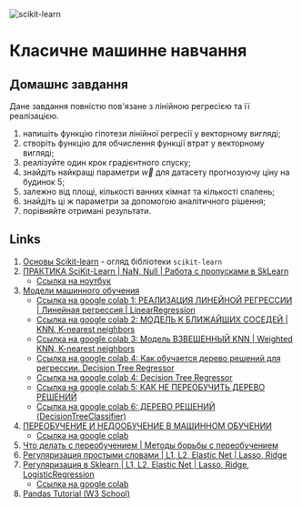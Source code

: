 ![scikit-learn](https://scikit-learn.org/stable/_static/scikit-learn-logo-small.png)

# Класичне машинне навчання

## Домашнє завдання

Дане завдання повністю пов'язане з лінійною регресією та її реалізацією.

1. напишіть функцію гіпотези лінійної регресії у векторному вигляді;
2. створіть функцію для обчислення функції втрат у векторному вигляді;
3. реалізуйте один крок градієнтного спуску;
4. знайдіть найкращі параметри $\vec{w}$ для датасету прогнозуючу ціну на будинок 5;
5. залежно від площі, кількості ванних кімнат та кількості спалень;
6. знайдіть ці ж параметри за допомогою аналітичного рішення;
7. порівняйте отримані результати.

## Links

1. [Основы Scikit-learn](https://youtu.be/sNDW8d8eB1U) - огляд бібліотеки `scikit-learn`
2. [ПРАКТИКА SciKit-Learn | NaN, Null | Работа с пропусками в SkLearn](https://www.youtube.com/watch?v=o3MuMzaVglI&ab_channel=machinelearrrning)
   - [Ссылка на ноутбук](https://www.kaggle.com/code/julichitai/handle-nan-sklearn/notebook)
3. [Модели машинного обучения](https://www.youtube.com/playlist?list=PLkJJmZ1EJno4H9OfRksHNJgyjXyYcjFtB)
   - [Ссылка на google colab 1: РЕАЛИЗАЦИЯ ЛИНЕЙНОЙ РЕГРЕССИИ | Линейная регрессия | LinearRegression](https://colab.research.google.com/drive/1StXvkwQMVgioB-E-ALf0BT-XcNmE8bKX)
   - [Ссылка на google colab 2: МОДЕЛЬ K БЛИЖАЙШИХ СОСЕДЕЙ | KNN, K-nearest neighbors](https://colab.research.google.com/drive/1r4rMwFUHMKDOX4iujSbZSc6t6MiDbMaW)
   - [Ссылка на google colab 3: Модель ВЗВЕШЕННЫЙ KNN | Weighted KNN, K-nearest neighbors](https://colab.research.google.com/drive/1Hp3nynQ9Rn_qzeH76ppbOJw2f_ZrHXh1)
   - [Ссылка на google colab 4: Как обучается дерево решений для регрессии. Decision Tree Regressor](https://colab.research.google.com/drive/1AF5iURw-R0hPejwxWLi2VspI2BJrCsvl)
   - [Ссылка на google colab 4: Decision Tree Regressor](https://docs.google.com/presentation/d/18kQkjaLeEg9pE4aQjVguOMqOjhRTO5kyuvWRAoafh1I/edit?pli=1)
   - [Ссылка на google colab 5: КАК НЕ ПЕРЕОБУЧИТЬ ДЕРЕВО РЕШЕНИЙ](https://colab.research.google.com/drive/1JH4yaZ6JyoNVa62lq_IZ4gahtrctPe1G)
   - [Ссылка на google colab 6: ДЕРЕВО РЕШЕНИЙ (DecisionTreeClassifier)](https://colab.research.google.com/drive/1zZ1-yHieyvntLXChVkr2Epq5bsLFherw)
4. [ПЕРЕОБУЧЕНИЕ И НЕДООБУЧЕНИЕ В МАШИННОМ ОБУЧЕНИИ](https://www.youtube.com/watch?v=m7P7bnLxIc4&ab_channel=machinelearrrning)
   - [Ссылка на google colab](https://colab.research.google.com/drive/1MNpLMZGJCBwdNjY_PgJIKHtll6zvUEyU)
5. [Что делать с переобучением | Методы борьбы с переобучением](https://www.youtube.com/watch?v=tqhsbEYKJRI&ab_channel=machinelearrrning)
6. [Регуляризация простыми словами | L1, L2, Elastic Net | Lasso, Ridge](https://www.youtube.com/watch?v=4WcHxtYy3_8&ab_channel=machinelearrrning)
7. [Регуляризация в Sklearn | L1, L2, Elastic Net | Lasso, Ridge, LogisticRegression](https://www.youtube.com/watch?v=UJKNdyJpyug&ab_channel=machinelearrrning)
   - [Ссылка на google colab](https://colab.research.google.com/drive/1l6FqsdCphePcGx3-t3zXiDLVOjb40WG7)
8. [Pandas Tutorial (W3 School)](https://www.w3schools.com/python/pandas/default.asp)